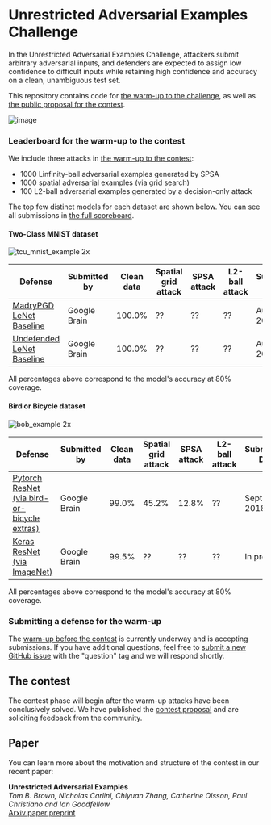 # Unrestricted Adversarial Examples Challenge

In the Unrestricted Adversarial Examples Challenge, attackers submit arbitrary adversarial inputs, and defenders are expected to assign low confidence to difficult inputs while retaining high confidence and accuracy on a clean, unambiguous test set.

This repository contains code for [the warm-up to the challenge](warmup.md), as well as [the public proposal for the contest](contest_proposal.md).

![image](https://user-images.githubusercontent.com/306655/44686400-f0b74800-aa02-11e8-8967-fa354244813f.png)


### <a name="leaderboard"></a>Leaderboard for the warm-up to the contest
We include three attacks in [the warm-up to the contest](warmup.md):

- 1000 Linfinity-ball adversarial examples generated by SPSA
- 1000 spatial adversarial examples (via grid search)
- 100 L2-ball adversarial examples generated by a decision-only attack

The top few distinct models for each dataset are shown below.  You can see all submissions in [the full scoreboard](scoreboard.md). 

#### Two-Class MNIST dataset
![tcu_mnist_example 2x](https://user-images.githubusercontent.com/306655/45503196-f6b76380-b73a-11e8-8f9f-81213bfe41db.png)

| Defense               | Submitted by  | Clean data | Spatial grid attack | SPSA attack | L2-ball attack |  Submission Date |
| --------------------- | ------------- | ------------ |------------ |--------------- |--------------- | --------------- |
| [MadryPGD LeNet Baseline](#)  |  Google Brain |    100.0%    |      ??    |     ??   |     ??     |  Aug 28th, 2018 |
| [Undefended LeNet Baseline](#)   |  Google Brain   |    100.0%    |     ??    |     ??    |     ??     |  Aug 27th, 2018 |
All percentages above correspond to the model's accuracy at 80% coverage.

#### Bird or Bicycle dataset
![bob_example 2x](https://user-images.githubusercontent.com/306655/45503195-f6b76380-b73a-11e8-986d-12310d2fb6f6.png)

| Defense               | Submitted by  | Clean data | Spatial grid attack | SPSA attack | L2-ball attack |  Submission Date |
| --------------------- | ------------- | ------------| ------------ |--------------- |--------------- | --------------- |
| [Pytorch ResNet <br>(via bird-or-bicycle extras)](unrestricted_advex/undefended_pytorch_resnet)  |  Google Brain |    99.0%    |     45.2%   | 12.8%   |     ??     |  Sept 13th, 2018 |
| [Keras ResNet <br>(via ImageNet)](unrestricted_advex/undefended_keras_resnet)   |  Google Brain   |    99.5%    |     ??    |     ??    |     ??     |  In progress |
All percentages above correspond to the model's accuracy at 80% coverage.


### Submitting a defense for the warm-up

The [warm-up before the contest](warmup.md) is currently underway and is accepting submissions. If you have additional questions, feel free to [submit a new GitHub issue](https://github.com/google/unrestricted-adversarial-examples/issues/new) with the "question" tag and we will respond shortly.

## The contest

The contest phase will begin after the warm-up attacks have been conclusively solved. We have published the [contest proposal](https://github.com/google/unrestricted-adversarial-examples/blob/master/contest_proposal.md) and are soliciting feedback from the community.


## Paper
You can learn more about the motivation and structure of the contest in our recent paper:

**Unrestricted Adversarial Examples**<br>
*Tom B. Brown, Nicholas Carlini, Chiyuan Zhang, Catherine Olsson, Paul Christiano and Ian Goodfellow*<br>
[Arxiv paper preprint](https://drive.google.com/open?id=1T0yiu9LPv_Qh-qYhYFLj9dxjnkca8fkG)
